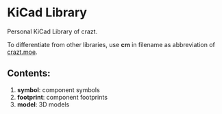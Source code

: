 # KiCad Library

Personal KiCad Library of crazt.

To differentiate from other libraries, use **cm** in filename as abbreviation of [crazt.moe](https://crazt.moe).

## Contents:
1. **symbol**: component symbols
2. **footprint**: component footprints
3. **model**: 3D models